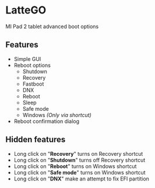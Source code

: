 # LatteGO
 MI Pad 2 tablet advanced boot options
## Features
* Simple GUI
* Reboot options
  * Shutdown
  * Recovery
  * Fastboot
  * DNX
  * Reboot
  * Sleep
  * Safe mode
  * Windows *(Only via shortcut)*
* Reboot confirmation dialog
## Hidden features
  * Long click on "**Recovery**" turns on Recovery shortcut
  * Long click on "**Shutdown**" turns off Recovery shortcut
  * Long click on "**Reboot**" turns on Windows shortcut
  * Long click on "**Safe mode**" turns on Windows shortcut
  * Long click on "**DNX**" make an attempt to fix EFI partition
